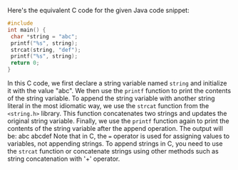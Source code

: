 Here's the equivalent C code for the given Java code snippet:
```c
#include 
int main() {
 char *string = "abc";
 printf("%s", string);
 strcat(string, "def");
 printf("%s", string);
 return 0;
}
```
In this C code, we first declare a string variable named `string` and initialize it with the value "abc". We then use the `printf` function to print the contents of the string variable.
To append the string variable with another string literal in the most idiomatic way, we use the `strcat` function from the `<string.h>` library. This function concatenates two strings and updates the original string variable.
Finally, we use the `printf` function again to print the contents of the string variable after the append operation. The output will be:
abc
abcdef
Note that in C, the `=` operator is used for assigning values to variables, not appending strings. To append strings in C, you need to use the `strcat` function or concatenate strings using other methods such as string concatenation with '+' operator.

